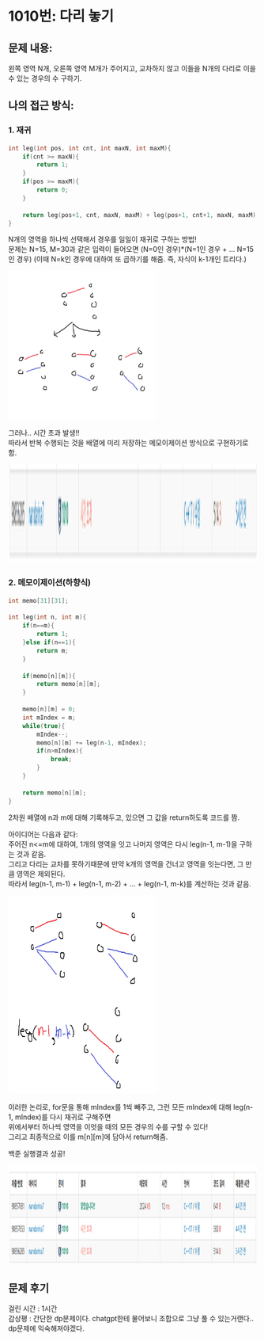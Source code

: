 # 1010번: 다리 놓기

## 문제 내용:
왼쪽 영역 N개, 오른쪽 영역 M개가 주어지고, 교차하지 않고 이들을 N개의 다리로 이을 수 있는 경우의 수 구하기.

## 나의 접근 방식:
### 1. 재귀

```C++
int leg(int pos, int cnt, int maxN, int maxM){
    if(cnt >= maxN){
        return 1;
    }
    if(pos >= maxM){
        return 0;
    }
    
    return leg(pos+1, cnt, maxN, maxM) + leg(pos+1, cnt+1, maxN, maxM);
}
```

N개의 영역을 하나씩 선택해서 경우를 일일이 재귀로 구하는 방법!   
문제는 N=15, M=30과 같은 입력이 들어오면 (N=0인 경우)*(N=1인 경우 + ... N=15인 경우) (이때 N=k인 경우에 대하여 또 곱하기를 해줌. 즉, 자식이 k-1개인 트리다.)

<img src="./1010_image1.png" width="300px" height="300px">

그러나.. 시간 초과 발생!!   
따라서 반복 수행되는 것을 배열에 미리 저장하는 메모이제이션 방식으로 구현하기로 함.

<img src="./1010_image2.png" width="1000px" height="200px">

### 2. 메모이제이션(하향식)

```C++
int memo[31][31];

int leg(int n, int m){
    if(n==m){
        return 1;
    }else if(n==1){
        return m;
    }
    
    if(memo[n][m]){
        return memo[n][m];
    }
    
    memo[n][m] = 0;
    int mIndex = m;
    while(true){
        mIndex--;
        memo[n][m] += leg(n-1, mIndex);
        if(n>mIndex){
            break;
        }
    }
    
    return memo[n][m];
}
```

2차원 배열에 n과 m에 대해 기록해두고, 있으면 그 값을 return하도록 코드를 짬.

아이디어는 다음과 같다:   
주어진 n<=m에 대하여, 1개의 영역을 잇고 나머지 영역은 다시 leg(n-1, m-1)을 구하는 것과 같음.   
그리고 다리는 교차를 못하기때문에 만약 k개의 영역을 건너고 영역을 잇는다면, 그 만큼 영역은 제외된다.   
따라서 leg(n-1, m-1) + leg(n-1, m-2) + ... + leg(n-1, m-k)를 계산하는 것과 같음.   

<img src="./1010_image4.png" width="300px" height="400px">

이러한 논리로, for문을 통해 mIndex를 1씩 빼주고, 그런 모든 mIndex에 대해 leg(n-1, mIndex)를 다시 재귀로 구해주면   
위에서부터 하나씩 영역을 이엇을 때의 모든 경우의 수를 구할 수 있다!   
그리고 최종적으로 이를 m[n][m]에 담아서 return해줌.

백준 실행결과 성공!

<img src="./1010_image3.png" width="1000px" height="200px">

## 문제 후기

걸린 시간 : 1시간   
감상평 : 간단한 dp문제이다. chatgpt한테 물어보니 조합으로 그냥 풀 수 있는거랜다.. dp문제에 익숙해져야겠다.
